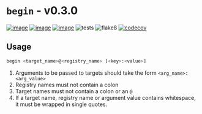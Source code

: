 # `begin` - v0.3.0
[![image](https://img.shields.io/pypi/v/begin-cli.svg)](https://pypi.org/project/begin-cli/)
[![image](https://img.shields.io/pypi/l/begin-cli.svg)](https://pypi.org/project/begin-cli/)
[![image](https://img.shields.io/pypi/pyversions/begin-cli.svg)](https://pypi.org/project/begin-cli/)
![tests](https://github.com/LachlanMarnham/begin/actions/workflows/tests.yml/badge.svg?branch=master)
![flake8](https://github.com/LachlanMarnham/begin/actions/workflows/flake8.yml/badge.svg?branch=master)
[![codecov](https://codecov.io/gh/LachlanMarnham/begin/branch/master/graph/badge.svg)](https://codecov.io/gh/LachlanMarnham/begin)


## Usage
```bash
begin <target_name>@<registry_name> [<key>:<value>]
```
1. Arguments to be passed to targets should take the form `<arg_name>:<arg_value>`
2. Registry names must not contain a colon
3. Target names must not contain a colon or an `@`
4. If a target name, registry name or argument value contains whitespace, it must be
wrapped in single quotes.
